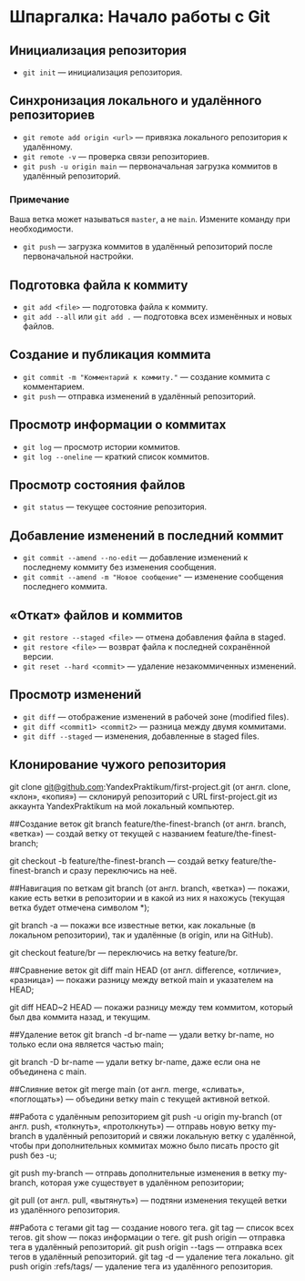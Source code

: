 # Шпаргалка: Начало работы с Git

## Инициализация репозитория

- `git init` — инициализация репозитория.

## Синхронизация локального и удалённого репозиториев

- `git remote add origin <url>` — привязка локального репозитория к удалённому.
- `git remote -v` — проверка связи репозиториев.
- `git push -u origin main` — первоначальная загрузка коммитов в удалённый репозиторий.

### Примечание
Ваша ветка может называться `master`, а не `main`. Измените команду при необходимости.

- `git push` — загрузка коммитов в удалённый репозиторий после первоначальной настройки.

## Подготовка файла к коммиту

- `git add <file>` — подготовка файла к коммиту.
- `git add --all` или `git add .` — подготовка всех изменённых и новых файлов.

## Создание и публикация коммита

- `git commit -m "Комментарий к коммиту."` — создание коммита с комментарием.
- `git push` — отправка изменений в удалённый репозиторий.

## Просмотр информации о коммитах

- `git log` — просмотр истории коммитов.
- `git log --oneline` — краткий список коммитов.

## Просмотр состояния файлов

- `git status` — текущее состояние репозитория.

## Добавление изменений в последний коммит

- `git commit --amend --no-edit` — добавление изменений к последнему коммиту без изменения сообщения.
- `git commit --amend -m "Новое сообщение"` — изменение сообщения последнего коммита.

## «Откат» файлов и коммитов

- `git restore --staged <file>` — отмена добавления файла в staged.
- `git restore <file>` — возврат файла к последней сохранённой версии.
- `git reset --hard <commit>` — удаление незакоммиченных изменений.

## Просмотр изменений

- `git diff` — отображение изменений в рабочей зоне (modified files).
- `git diff <commit1> <commit2>` — разница между двумя коммитами.
- `git diff --staged` — изменения, добавленные в staged files.

## Клонирование чужого репозитория

git clone git@github.com:YandexPraktikum/first-project.git
(от англ. clone, «клон», «копия») — склонируй репозиторий с URL first-project.git из аккаунта YandexPraktikum на мой локальный компьютер.

##Создание веток
git branch feature/the-finest-branch
(от англ. branch, «ветка») — создай ветку от текущей с названием feature/the-finest-branch;

git checkout -b feature/the-finest-branch
— создай ветку feature/the-finest-branch и сразу переключись на неё.

##Навигация по веткам
git branch
(от англ. branch, «ветка») — покажи, какие есть ветки в репозитории и в какой из них я нахожусь (текущая ветка будет отмечена символом *);

git branch -a
— покажи все известные ветки, как локальные (в локальном репозитории), так и удалённые (в origin, или на GitHub).

git checkout feature/br
— переключись на ветку feature/br.

##Сравнение веток
git diff main HEAD
(от англ. difference, «отличие», «разница») — покажи разницу между веткой main и указателем на HEAD;

git diff HEAD~2 HEAD
— покажи разницу между тем коммитом, который был два коммита назад, и текущим.

##Удаление веток
git branch -d br-name
— удали ветку br-name, но только если она является частью main;

git branch -D br-name
— удали ветку br-name, даже если она не объединена с main.

##Слияние веток
git merge main
(от англ. merge, «сливать», «поглощать») — объедини ветку main с текущей активной веткой.

##Работа с удалённым репозиторием
git push -u origin my-branch
(от англ. push, «толкнуть», «протолкнуть») — отправь новую ветку my-branch в удалённый репозиторий и свяжи локальную ветку с удалённой, чтобы при дополнительных коммитах можно было писать просто git push без -u;

git push my-branch
— отправь дополнительные изменения в ветку my-branch, которая уже существует в удалённом репозитории;

git pull
(от англ. pull, «вытянуть») — подтяни изменения текущей ветки из удалённого репозитория.

##Работа с тегами
git tag <tagname> — создание нового тега.
git tag — список всех тегов.
git show <tagname> — показ информации о теге.
git push origin <tagname> — отправка тега в удалённый репозиторий.
git push origin --tags — отправка всех тегов в удалённый репозиторий.
git tag -d <tagname> — удаление тега локально.
git push origin :refs/tags/<tagname> — удаление тега из удалённого репозитория.

